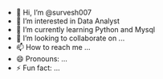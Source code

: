 - 👋 Hi, I’m @survesh007
- 👀 I’m interested in Data Analyst
- 🌱 I’m currently learning Python and Mysql
- 💞️ I’m looking to collaborate on ...
- 📫 How to reach me ...
- 😄 Pronouns: ...
- ⚡ Fun fact: ...

<!---
survesh007/survesh007 is a ✨ special ✨ repository because its `README.md` (this file) appears on your GitHub profile.
You can click the Preview link to take a look at your changes.
--->
